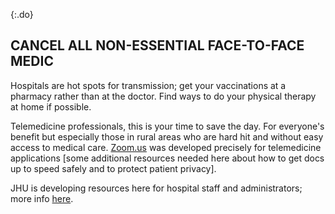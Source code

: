 {:.do}
## CANCEL ALL NON-ESSENTIAL FACE-TO-FACE MEDIC

Hospitals are hot spots for transmission; get your vaccinations at a pharmacy rather than at the doctor. Find ways to do your physical therapy at home if possible.

Telemedicine professionals, this is your time to save the day. For everyone's benefit but especially those in rural areas who are hard hit and without easy access to medical care. [Zoom.us](http://zoom.us/) was developed precisely for telemedicine applications \[some additional resources needed here about how to get docs up to speed safely and to protect patient privacy\].

JHU is developing resources here for hospital staff and administrators; more info [here](https://www.cbsnews.com/news/coronavirus-containment-dr-jon-lapook-60-minutes-2020-03-08/).
